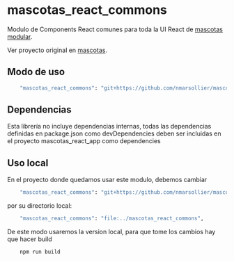 # mascotas_react_commons

Modulo de Components React comunes para toda la UI React de [mascotas modular](https://github.com/nmarsollier/mascotas_react_app).

Ver proyecto original en [mascotas](https://github.com/nmarsollier/mascotas).

## Modo de uso

```bash
    "mascotas_react_commons": "git+https://github.com/nmarsollier/mascotas_react_commons.git#master",
```

## Dependencias

Esta librería no incluye dependencias internas, todas las dependencias definidas en package.json como devDependencies  deben ser incluidas en el proyecto mascotas_react_app como dependencies

## Uso local

En el proyecto donde quedamos usar este modulo, debemos cambiar

```bash
    "mascotas_react_commons": "git+https://github.com/nmarsollier/mascotas_react_commons.git#master",
```

por su directorio local:

```bash
    "mascotas_react_commons": "file:../mascotas_react_commons",
```

De este modo usaremos la version local, para que tome los cambios hay que hacer build

```bash
    npm run build
```
